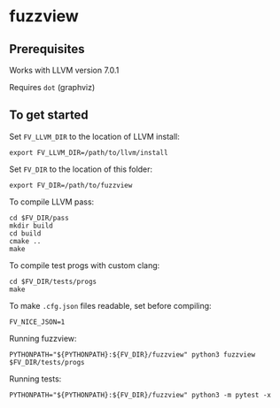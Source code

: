 # fuzzview

## Prerequisites

Works with LLVM version 7.0.1

Requires `dot` (graphviz)

## To get started

Set `FV_LLVM_DIR` to the location of LLVM install:

```
export FV_LLVM_DIR=/path/to/llvm/install
```

Set `FV_DIR` to the location of this folder:

```
export FV_DIR=/path/to/fuzzview
```

To compile LLVM pass:

```
cd $FV_DIR/pass
mkdir build
cd build
cmake ..
make
```

To compile test progs with custom clang:

```
cd $FV_DIR/tests/progs
make
```

To make `.cfg.json` files readable, set before compiling:

```
FV_NICE_JSON=1
```

Running fuzzview:

```
PYTHONPATH="${PYTHONPATH}:${FV_DIR}/fuzzview" python3 fuzzview $FV_DIR/tests/progs
```

Running tests:

```
PYTHONPATH="${PYTHONPATH}:${FV_DIR}/fuzzview" python3 -m pytest -x
```
